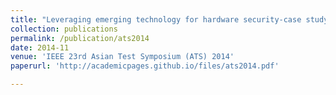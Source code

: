 ```yaml
---
title: "Leveraging emerging technology for hardware security-case study on silicon nanowire fets and graphene symfets"
collection: publications
permalink: /publication/ats2014
date: 2014-11
venue: 'IEEE 23rd Asian Test Symposium (ATS) 2014'
paperurl: 'http://academicpages.github.io/files/ats2014.pdf'

---
```

